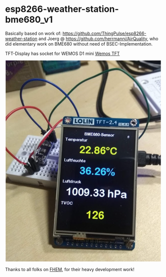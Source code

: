# esp8266-weather-station-bme680_v1

Basically based on work of: https://github.com/ThingPulse/esp8266-weather-station and 
Joerg @ https://github.com/herrmannj/AirQuality, who did elementary work on BME680 without need of BSEC-Implementation. 

TFT-Display has socket for WEMOS D1 mini [Wemos TFT](https://www.exp-tech.de/displays/lcd/9184/wemos-tft-2.4-touch-shield)

![ESP8266 Weather Station with BME680-Sensor](https://github.com/juergs/esp8266-weather-station-bme680_v1/blob/master/WeaterStation-BME680-readings.png)

Thanks to all folks on [FHEM](https://forum.fhem.de/index.php/topic,52403.0.html), for their heavy development work!
